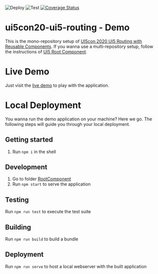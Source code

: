 ![Deploy](https://github.com/flovogt/ui5con20-ui5-routing/workflows/Deploy/badge.svg?branch=main)
![Test](https://github.com/flovogt/ui5con20-ui5-routing/workflows/Test/badge.svg?branch=main)
[![Coverage Status](https://coveralls.io/repos/github/flovogt/ui5con20-ui5-routing/badge.svg?branch=main)](https://coveralls.io/github/flovogt/ui5con20-ui5-routing?branch=main)


# ui5con20-ui5-routing - Demo
This is the mono-repository setup of [UI5con 2020 UI5 Routing with Reusable Components](https://github.com/flovogt/ui5con20-ui5-routing/).
If you wanna use a multi-repository setup, follow the instructions of [UI5 Root Component](https://github.com/flovogt/ui5-root-component).

# Live Demo
Just visit the [live demo](https://flovogt.github.io/ui5con20-ui5-routing/test/mockServer.html) to play with the application.

# Local Deployment
You wanna run the demo application on your machine? Here we go. The following steps will guide you through your local deployment.

## Getting started 
1. Run `npm i` in the shell

## Development
1. Go to folder [RootComponent](RootComponent)
2. Run `npm start` to serve the application

## Testing
Run `npm run test` to execute the test suite

## Building
Run `npm run build` to build a bundle

## Deployment
Run `npm run serve` to host a local webserver with the built application
